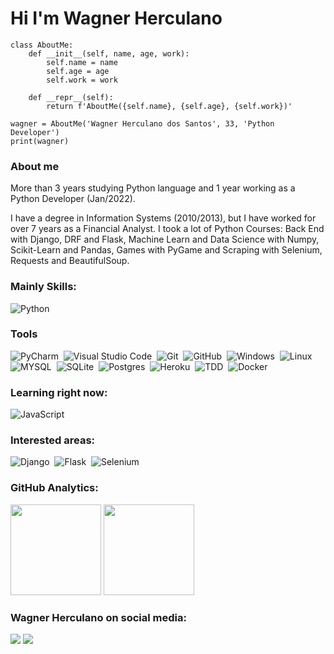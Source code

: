 # Hi I'm Wagner Herculano

```
class AboutMe:
    def __init__(self, name, age, work):
        self.name = name
        self.age = age
        self.work = work
    
    def __repr__(self):
        return f'AboutMe({self.name}, {self.age}, {self.work})'

wagner = AboutMe('Wagner Herculano dos Santos', 33, 'Python Developer')
print(wagner)
```

### About me
<p>
    More than 3 years studying Python language and 1 year working as a Python Developer (Jan/2022).
<p>
    I have a degree in Information Systems (2010/2013), but I have worked for over 7 years as a Financial Analyst.
    I took a lot of Python Courses: Back End with Django, DRF and Flask, Machine Learn and Data Science with Numpy, Scikit-Learn and Pandas, Games with PyGame and Scraping with Selenium, Requests and BeautifulSoup.

### Mainly Skills:

![Python](https://img.shields.io/badge/Python-05122A?style=for-the-badge&logo=python&logoColor=1572B6)&nbsp;

### Tools
![PyCharm](https://img.shields.io/badge/PyCharm-05122A?style=for-the-badge&logo=pycharm&logoColor=007ACC)&nbsp;
![Visual Studio Code](https://img.shields.io/badge/-Visual%20Studio%20Code-05122A?style=for-the-badge&logo=visual-studio-code&logoColor=007ACC)&nbsp;
![Git](https://img.shields.io/badge/-Git-05122A?style=for-the-badge&logo=git)&nbsp;
![GitHub](https://img.shields.io/badge/-GitHub-05122A?style=for-the-badge&logo=github)&nbsp;
![Windows](https://img.shields.io/badge/-Windows-05122A?style=for-the-badge&logo=windows)&nbsp;
![Linux](https://img.shields.io/badge/-linux-05122a?style=for-the-badge&logo=linux)&nbsp;
![MYSQL](https://img.shields.io/badge/-MYSQL-05122A?style=for-the-badge&logo=MYSQL)&nbsp;
![SQLite](https://img.shields.io/badge/SQLite-05122A?style=for-the-badge&logo=sqlite&logoColor=007ACC)&nbsp;
![Postgres](https://img.shields.io/badge/PostgreSQL-05122A?style=for-the-badge&logo=postgresql&logoColor=007ACC)&nbsp;
![Heroku](https://img.shields.io/badge/Heroku-05122a?style=for-the-badge&logo=heroku&logoColor=007ACC)&nbsp;
![TDD](https://img.shields.io/badge/tdd-05122A?style=for-the-badge&logo=tdd&logoColor=007ACC)&nbsp;
![Docker](https://img.shields.io/badge/docker-05122A?style=for-the-badge&logo=docker)&nbsp;

### Learning right now:
![JavaScript](https://img.shields.io/badge/-JavaScript-05122A?style=for-the-badge&logo=javascript)&nbsp;

### Interested areas:
![Django](https://img.shields.io/badge/Django-05122A?style=for-the-badge&logo=django&logoColor=white)&nbsp;
![Flask](https://img.shields.io/badge/Flask-05122A?style=for-the-badge&logo=flask&logoColor=white)&nbsp;
![Selenium](https://img.shields.io/badge/Selenium-05122A?style=for-the-badge&logo=selenium)&nbsp;

### GitHub Analytics:

<p align="left">
  <img height="145em" src="https://github-readme-stats-eight-theta.vercel.app/api?username=wherculano&show_icons=true&theme=midnight-purple"/>
  <img height="145em" src="https://github-readme-stats-eight-theta.vercel.app/api/top-langs/?username=wherculano&layout=compact&langs_count=8&theme=midnight-purple"/>
</p>

### Wagner Herculano on social media:

<a href="https://linkedin.com/in/wagner-herculano"><img src="https://img.shields.io/badge/-Wagner%20Herculano-0077B5?style=for-the-badge&logo=Linkedin&logoColor=white"/></a>
<a href="mailto:wagherculano@hotmail.com"><img src="https://img.shields.io/badge/-wagherculano@hotmail.com-0078D4?style=for-the-badge&logo=microsoft-outlook&logoColor=white"/>
    </a>

